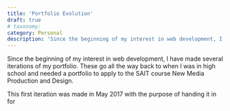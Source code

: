 ```yaml
---
title: 'Portfolio Evolution'
draft: true
# taxonomy:
category: Personal
description: 'Since the beginning of my interest in web development, I have made several iterations of my portfolio from 2017 to present.'
---
```


Since the beginning of my interest in web development, I have made several iterations of my portfolio. These go all the way back to when I was in high school and needed a portfolio to apply to the SAIT course New Media Production and Design.

This first iteration was made in May 2017 with the purpose of handing it in for